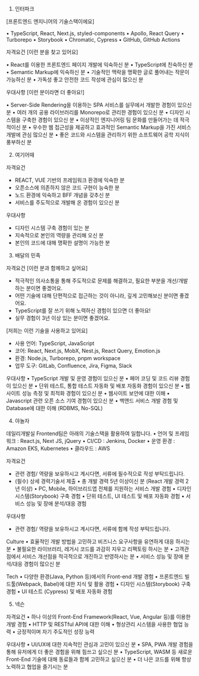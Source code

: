 1. 인터파크

[프론트엔드 엔지니어의 기술스택이에요]

• TypeScript, React, Next.js, styled-components
• Apollo, React Query
• Turborepo
• Storybook
• Chromatic, Cypress
• GitHub, GitHub Actions

자격요건
[이런 분을 찾고 있어요]

• React를 이용한 프론트엔드 페이지 개발에 익숙하신 분
• TypeScript에 친숙하신 분
• Semantic Markup에 익숙하신 분
• 기술적인 맥락을 명확한 글로 풀어내는 작문이 가능하신 분
• 가독성 좋고 안전한 코드 작성에 관심이 많으신 분

우대사항
[이런 분이라면 더 좋아요!]

• Server-Side Rendering을 이용하는 SPA 서비스를 실무에서 개발한 경험이 있으신 분
• 여러 개의 공용 라이브러리를 Monorepo로 관리한 경험이 있으신 분
• 디자인 시스템을 구축한 경험이 있으신 분
• 이상적인 엔지니어링 팀 문화를 만들어가는 데 적극적이신 분
• 우수한 웹 접근성을 제공하고 효과적인 Semantic Markup을 가진 서비스 개발에 관심 많으신 분
• 좋은 코드와 시스템을 관리하기 위한 소프트웨어 공학 지식이 풍부하신 분

2. 여기어때

자격요건
- REACT, VUE 기반의 프레임워크 환경에 익숙한 분
- 오픈소스에 의존하지 않은 코드 구현이 능숙한 분
- 노드 환경에 익숙하고 BFF 개념을 갖추신 분
- 서비스를 주도적으로 개발해 온 경험이 있으신 분

우대사항
- 디자인 시스템 구축 경험이 있는 분
- 지속적으로 본인의 역량을 관리해 오신 분
- 본인의 코드에 대해 명확한 설명이 가능한 분

3. 배달의 민족

자격요건
[이런 분과 함께하고 싶어요]

- 적극적인 의사소통을 통해 주도적으로 문제를 해결하고, 필요한 부분을 개선/개발 하는 분이면 좋겠어요.
- 어떤 기술에 대해 단편적으로 접근하는 것이 아니라, 깊게 고민해보신 분이면 좋겠어요.
- TypeScript를 잘 쓰기 위해 노력하신 경험이 있으면 더 좋아요!
- 실무 경험이 3년 이상 있는 분이면 좋겠어요.

[저희는 이런 기술을 사용하고 있어요]

- 사용 언어: TypeScript, JavaScript
- 코어: React, Next.js, MobX, Nest.js, React Query, Emotion.js
- 환경: Node.js, Turborepo, pnpm workspace
- 업무 도구: GitLab, Confluence, Jira, Figma, Slack

우대사항
• TypeScript 개발 및 운영 경험이 있으신 분
• 페어 코딩 및 코드 리뷰 경험이 있으신 분
• 단위 테스트, 통합 테스트 자동화 및 배포 자동화 경험이 있으신 분
• 웹사이트 성능 측정 및 최적화 경험이 있으신 분
• 웹사이트 보안에 대한 이해
• Javascript 관련 오픈 소스 기여 경험이 있으신 분
• 백앤드 서비스 개발 경험 및 Database에 대한 이해 (RDBMS, No-SQL)

4. 야놀자 

데일리개발실 Frontend팀은 아래의 기술스택을 활용하여 일합니다.
• 언어 및 프레임워크 : React.js, Next JS, jQuery
•  CI/CD : Jenkins, Docker
•  운영 환경 : Amazon EKS, Kubernetes
•  클라우드 : AWS

자격요건
* 관련 경험/ 역량을 보유하시고 계시다면, 서류에 필수적으로 작성 부탁드립니다.
* (필수) 상세 경력기술서 제출
• 총 개발 경력 5년 이상이신 분 (React 개발 경력 2년 이상)
• PC, Mobile, 하이브리드앱 전체를 지원하는 서비스 개발 경험
• 디자인 시스템(Storybook) 구축 경험
• 단위 테스트, UI 테스트 및 배포 자동화 경험
• 서비스 성능 및 장애 분석/대응 경험

우대사항
* 관련 경험/ 역량을 보유하시고 계시다면, 서류에 함께 작성 부탁드립니다.

Culture
• 효율적인 개발 방법을 고민하고 비즈니스 요구사항을 유연하게 대응 하시는 분
• 불필요한 라이브러리, 레거시 코드를 과감히 지우고 리팩토링 하시는 분
• 고객관점에서 서비스 개선점을 적극적으로 개진하고 반영하시는 분
• 서비스 성능 및 장애 분석/대응 경험이 많으신 분

Tech
• 다양한 환경(Java, Python 등)에서의 Front-end 개발 경험
• 프론트엔드 빌드툴(Webpack, Babel)에 대한 지식 및 활용 경험
• 디자인 시스템(Storybook) 구축 경험
• UI 테스트 (Cypress) 및 배포 자동화 경험

5. 넥슨

자격요건
• 하나 이상의 Front-End Framework(React, Vue, Angular 등)를 이용한 개발 경험
• HTTP 및 RESTful API에 대한 이해
• 형상관리 시스템을 사용한 협업 능력
• 긍정적이며 자기 주도적인 성장 능력

우대사항
• UI/UX에 대한 지속적인 관심과 고민이 있으신 분
• SPA, PWA 개발 경험을 통해 유저에게 더 좋은 경험을 위해 힘쓰고 싶으신 분
• TypeScript, WASM 등 새로운 Front-End 기술에 대해 동료들과 함께 고민하고 싶으신 분
• 더 나은 코드를 위해 항상 노력하고 협업을 즐기시는 분